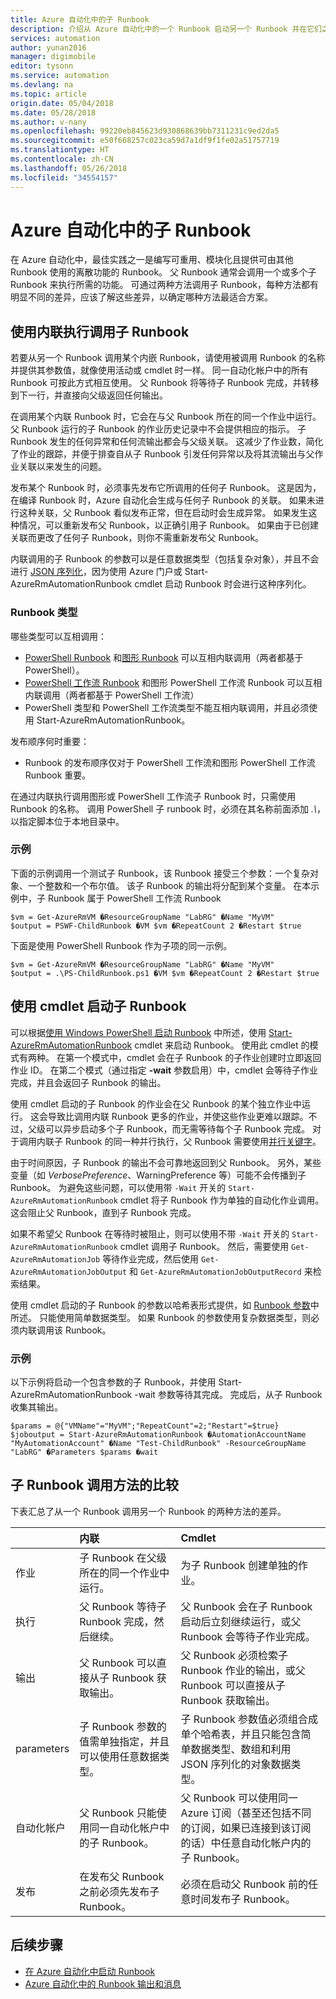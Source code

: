 ```yaml
---
title: Azure 自动化中的子 Runbook
description: 介绍从 Azure 自动化中的一个 Runbook 启动另一个 Runbook 并在它们之间共享信息的不同方法。
services: automation
author: yunan2016
manager: digimobile
editor: tysonn
ms.service: automation
ms.devlang: na
ms.topic: article
origin.date: 05/04/2018
ms.date: 05/28/2018
ms.author: v-nany
ms.openlocfilehash: 99220eb845623d930868639bb7311231c9ed2da5
ms.sourcegitcommit: e50f668257c023ca59d7a1df9f1fe02a51757719
ms.translationtype: HT
ms.contentlocale: zh-CN
ms.lasthandoff: 05/26/2018
ms.locfileid: "34554157"
---
```

# <a name="child-runbooks-in-azure-automation"></a>Azure 自动化中的子 Runbook
在 Azure 自动化中，最佳实践之一是编写可重用、模块化且提供可由其他 Runbook 使用的离散功能的 Runbook。 父 Runbook 通常会调用一个或多个子 Runbook 来执行所需的功能。 可通过两种方法调用子 Runbook，每种方法都有明显不同的差异，应该了解这些差异，以确定哪种方法最适合方案。

## <a name="invoking-a-child-runbook-using-inline-execution"></a>使用内联执行调用子 Runbook
若要从另一个 Runbook 调用某个内嵌 Runbook，请使用被调用 Runbook 的名称并提供其参数值，就像使用活动或 cmdlet 时一样。  同一自动化帐户中的所有 Runbook 可按此方式相互使用。 父 Runbook 将等待子 Runbook 完成，并转移到下一行，并直接向父级返回任何输出。

在调用某个内联 Runbook 时，它会在与父 Runbook 所在的同一个作业中运行。 父 Runbook 运行的子 Runbook 的作业历史记录中不会提供相应的指示。 子 Runbook 发生的任何异常和任何流输出都会与父级关联。 这减少了作业数，简化了作业的跟踪，并便于排查自从子 Runbook 引发任何异常以及将其流输出与父作业关联以来发生的问题。

发布某个 Runbook 时，必须事先发布它所调用的任何子 Runbook。 这是因为，在编译 Runbook 时，Azure 自动化会生成与任何子 Runbook 的关联。 如果未进行这种关联，父 Runbook 看似发布正常，但在启动时会生成异常。 如果发生这种情况，可以重新发布父 Runbook，以正确引用子 Runbook。 如果由于已创建关联而更改了任何子 Runbook，则你不需重新发布父 Runbook。

内联调用的子 Runbook 的参数可以是任意数据类型（包括复杂对象），并且不会进行 [JSON 序列化](automation-starting-a-runbook.md#runbook-parameters)，因为使用 Azure 门户或 Start-AzureRmAutomationRunbook cmdlet 启动 Runbook 时会进行这种序列化。

### <a name="runbook-types"></a>Runbook 类型
哪些类型可以互相调用：

* [PowerShell Runbook](automation-runbook-types.md#powershell-runbooks) 和[图形 Runbook](automation-runbook-types.md#graphical-runbooks) 可以互相内联调用（两者都基于 PowerShell）。
* [PowerShell 工作流 Runbook](automation-runbook-types.md#powershell-workflow-runbooks) 和图形 PowerShell 工作流 Runbook 可以互相内联调用（两者都基于 PowerShell 工作流）
* PowerShell 类型和 PowerShell 工作流类型不能互相内联调用，并且必须使用 Start-AzureRmAutomationRunbook。

发布顺序何时重要：

* Runbook 的发布顺序仅对于 PowerShell 工作流和图形 PowerShell 工作流 Runbook 重要。

在通过内联执行调用图形或 PowerShell 工作流子 Runbook 时，只需使用 Runbook 的名称。  调用 PowerShell 子 runbook 时，必须在其名称前面添加 *.\\*，以指定脚本位于本地目录中。 

### <a name="example"></a>示例
下面的示例调用一个测试子 Runbook，该 Runbook 接受三个参数：一个复杂对象、一个整数和一个布尔值。 该子 Runbook 的输出将分配到某个变量。  在本示例中，子 Runbook 属于 PowerShell 工作流 Runbook

```azurepowershell-interactive
$vm = Get-AzureRmVM �ResourceGroupName "LabRG" �Name "MyVM"
$output = PSWF-ChildRunbook �VM $vm �RepeatCount 2 �Restart $true
```

下面是使用 PowerShell Runbook 作为子项的同一示例。

```azurepowershell-interactive
$vm = Get-AzureRmVM �ResourceGroupName "LabRG" �Name "MyVM"
$output = .\PS-ChildRunbook.ps1 �VM $vm �RepeatCount 2 �Restart $true
```

## <a name="starting-a-child-runbook-using-cmdlet"></a>使用 cmdlet 启动子 Runbook
可以根据[使用 Windows PowerShell 启动 Runbook](automation-starting-a-runbook.md#starting-a-runbook-with-windows-powershell) 中所述，使用 [Start-AzureRmAutomationRunbook](https://msdn.microsoft.com/library/mt603661.aspx) cmdlet 来启动 Runbook。 使用此 cmdlet 的模式有两种。  在第一个模式中，cmdlet 会在子 Runbook 的子作业创建时立即返回作业 ID。  在第二个模式（通过指定 **-wait** 参数启用）中，cmdlet 会等待子作业完成，并且会返回子 Runbook 的输出。

使用 cmdlet 启动的子 Runbook 的作业会在父 Runbook 的某个独立作业中运行。 这会导致比调用内联 Runbook 更多的作业，并使这些作业更难以跟踪。不过，父级可以异步启动多个子 Runbook，而无需等待每个子 Runbook 完成。 对于调用内联子 Runbook 的同一种并行执行，父 Runbook 需要使用[并行关键字](automation-powershell-workflow.md#parallel-processing)。

由于时间原因，子 Runbook 的输出不会可靠地返回到父 Runbook。 另外，某些变量（如 $VerbosePreference、$WarningPreference 等）可能不会传播到子 Runbook。 为避免这些问题，可以使用带 `-Wait` 开关的 `Start-AzureRmAutomationRunbook` cmdlet 将子 Runbook 作为单独的自动化作业调用。 这会阻止父 Runbook，直到子 Runbook 完成。

如果不希望父 Runbook 在等待时被阻止，则可以使用不带 `-Wait` 开关的 `Start-AzureRmAutomationRunbook` cmdlet 调用子 Runbook。 然后，需要使用 `Get-AzureRmAutomationJob` 等待作业完成，然后使用 `Get-AzureRmAutomationJobOutput` 和 `Get-AzureRmAutomationJobOutputRecord` 来检索结果。

使用 cmdlet 启动的子 Runbook 的参数以哈希表形式提供，如 [Runbook 参数](automation-starting-a-runbook.md#runbook-parameters)中所述。 只能使用简单数据类型。 如果 Runbook 的参数使用复杂数据类型，则必须内联调用该 Runbook。

### <a name="example"></a>示例
以下示例将启动一个包含参数的子 Runbook，并使用 Start-AzureRmAutomationRunbook -wait 参数等待其完成。 完成后，从子 Runbook 收集其输出。

```azurepowershell-interactive
$params = @{"VMName"="MyVM";"RepeatCount"=2;"Restart"=$true}
$joboutput = Start-AzureRmAutomationRunbook �AutomationAccountName "MyAutomationAccount" �Name "Test-ChildRunbook" -ResourceGroupName "LabRG" �Parameters $params �wait
```

## <a name="comparison-of-methods-for-calling-a-child-runbook"></a>子 Runbook 调用方法的比较
下表汇总了从一个 Runbook 调用另一个 Runbook 的两种方法的差异。

|  | 内联 | Cmdlet |
|:--- |:--- |:--- |
| 作业 |子 Runbook 在父级所在的同一个作业中运行。 |为子 Runbook 创建单独的作业。 |
| 执行 |父 Runbook 等待子 Runbook 完成，然后继续。 |父 Runbook 会在子 Runbook 启动后立刻继续运行，或父 Runbook 会等待子作业完成。 |
| 输出 |父 Runbook 可以直接从子 Runbook 获取输出。 |父 Runbook 必须检索子 Runbook 作业的输出，或父 Runbook 可以直接从子 Runbook 获取输出。 |
| parameters |子 Runbook 参数的值需单独指定，并且可以使用任意数据类型。 |子 Runbook 参数值必须组合成单个哈希表，并且只能包含简单数据类型、数组和利用 JSON 序列化的对象数据类型。 |
| 自动化帐户 |父 Runbook 只能使用同一自动化帐户中的子 Runbook。 |父 Runbook 可以使用同一 Azure 订阅（甚至还包括不同的订阅，如果已连接到该订阅的话）中任意自动化帐户内的子 Runbook。 |
| 发布 |在发布父 Runbook 之前必须先发布子 Runbook。 |必须在启动父 Runbook 前的任意时间发布子 Runbook。 |

## <a name="next-steps"></a>后续步骤

* [在 Azure 自动化中启动 Runbook](automation-starting-a-runbook.md)
* [Azure 自动化中的 Runbook 输出和消息](automation-runbook-output-and-messages.md)
